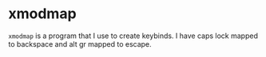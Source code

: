 xmodmap
=======

`xmodmap` is a program that I use to create keybinds. I have caps lock mapped to
backspace and alt gr mapped to escape.
